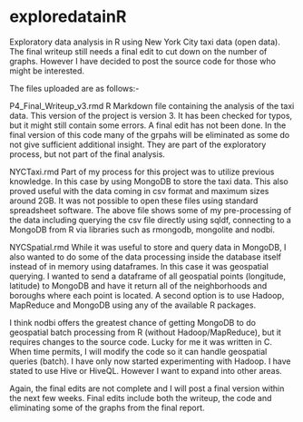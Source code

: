 # exploredatainR
Exploratory data analysis in R using New York City taxi data (open data).
The final writeup still needs a final edit to cut down on the number of graphs. However I have decided to post the source code for those who might be interested.

The files uploaded are as follows:-

P4_Final_Writeup_v3.rmd
R Markdown file containing the analysis of the taxi data. This version of the project is version 3. It has been checked for typos, but it might still contain some errors. A final edit has not been done. In the final version of this code many of the grpahs will be eliminated as some do not give sufficient additional insight. They are part of the exploratory process, but not part of the final analysis.

NYCTaxi.rmd
Part of my process for this project was to utilize previous knowledge. In this case by using MongoDB to store the taxi data.
This also proved useful with the data coming in csv format and maximum sizes around 2GB. It was not possible to open these files using standard spreadsheet software. The above file shows some of my pre-processing of the data including querying the csv file directly using sqldf, connecting to a MongoDB from R via libraries such as rmongodb, mongolite and nodbi.

NYCSpatial.rmd
While it was useful to store and query data in MongoDB, I also wanted to do some of the data processing inside the database itself instead of in memory using dataframes. 
In this case it was geospatial querying. I wanted to send a dataframe of all geospatial points (longitude, latitude) to MongoDB and have it return all of the neighborhoods and boroughs where each point is located. A second option is to use Hadoop, MapReduce and MongoDB using any of the available R packages.

I think nodbi offers the greatest chance of getting MongoDB to do geospatial batch processing from R (without Hadoop/MapReduce), but it requires changes to the source code. Lucky for me it was written in C. When time permits, I will modify the code so it can handle geospatial queries (batch).
I have only now started experimenting with Hadoop. I have stated to use Hive or HiveQL. However I want to expand into other areas.

Again, the final edits are not complete and I will post a final version within the next few weeks. Final edits include both the writeup, the code and eliminating some of the graphs from the final report.
